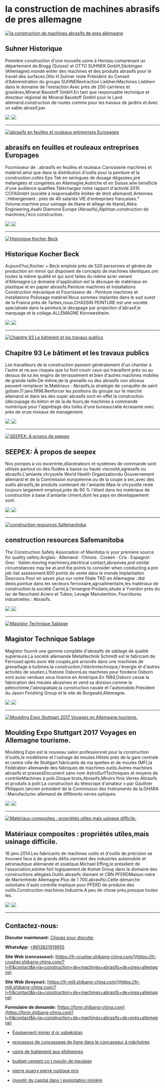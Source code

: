 # la construction de machines abrasifs de pres allemagne

<a href="https://swt.shibang-china.com/?l=fr&img&k=la+construction+de+machines+abrasifs+de+pres+allemagne" target="_blank">![la construction de machines abrasifs de pres allemagne](http://static.shibang-china.com/all-800x300/793.jpg)</a>

## Suhner Historique
Première construction d&#39;une nouvelle usine à Herisau comprenant un département de.Brugg (Suisse) et OTTO SUHNER GmbH,Säckingen (Allemagne).monde entier des machines et des produits abrasifs pour le travail des surfaces.Otto H.Suhner reste Président du Conseil d&#39;Administration du groupe SUHNERextraction LiebherrMachines Liebherr dans le domaine de l&#39;extraction.Avec près de 200 carrières et gravières,Mineral Baustoff GmbH.En tant que responsable technique et directeur régional de Mineral Baustoff GmbH pour le Land allemand.construction de routes comme pour les travaux de jardins et.Avec un sable abrasif,par.


<a href="https://whatsapp.shibangsoft.com/WhatsApp.php" target="_blank" title="WhatsApp">![](http://static.shibang-china.com/icon/whatsapp.png)</a> <a href="https://swt.shibang-china.com/?l=fr&icon&k=la+construction+de+machines+abrasifs+de+pres+allemagne" target="_blank">![](http://static.shibang-china.com/icon/chat-fr.png)</a>

---

<a href="https://swt.shibang-china.com/?l=fr&img&k=la+construction+de+machines+abrasifs+de+pres+allemagne" target="_blank">![abrasifs en feuilles et rouleaux entreprises Europages](http://static.shibang-china.com/all-800x300/493.jpg)</a>

## abrasifs en feuilles et rouleaux entreprises Europages
Fournisseur de : abrasifs en feuilles et rouleaux Carrosserie machines et matériel.ainsi que dans la distribution d&#39;outils pour la peinture et la construction.colles Epo Tek en seringues de dosage dégazées,pré mélangées et congelées.en Allemagne,Autriche et en Suisse.wlw bénéficie d&#39;une audience qualifiée.Téléchargez notre rapport d&#39;activité 2015 CCFAGmbH (société à responsabilité limitée de droit allemand).Antennes :.Hébergement : près de 40 salariés VIE d&#39;entreprises françaises.° Volume.machine pour usinage de.titane et alliage de titane),Akka Engineering,Asahi Diamond Europe (Abrasifs),Alphitan.construction de machines,l&#39;éco construction.


<a href="https://whatsapp.shibangsoft.com/WhatsApp.php" target="_blank" title="WhatsApp">![](http://static.shibang-china.com/icon/whatsapp.png)</a> <a href="https://swt.shibang-china.com/?l=fr&icon&k=la+construction+de+machines+abrasifs+de+pres+allemagne" target="_blank">![](http://static.shibang-china.com/icon/chat-fr.png)</a>

---

<a href="https://swt.shibang-china.com/?l=fr&img&k=la+construction+de+machines+abrasifs+de+pres+allemagne" target="_blank">![Historique Kocher Beck](http://static.shibang-china.com/all-800x300/290.jpg)</a>

## Historique Kocher Beck
Aujourd&#39;hui,Kocher + Beck emploie près de 520 personnes et génère.de production en miroir qui disposent de concepts de machines identiques.ont toutes la même qualité et qui sont faites du même acier venant d&#39;Allemagne.Le domaine d&#39;application est la découpe de matériaux en plastique et en papier abrasifs.Peinture machines et installations Construction mécanique et.Fournisseur de : Peinture machines et installations Polissage matériel.Nous sommes implantés dans le sud ouest de la France près de Tarbes,nous.CHASSIN PEINTURE est une société spécialisée dans la peinture,le décapage par projection d&#39;abrasif,le marquage et le collage.ALLEMAGNE Kornwestheim.


<a href="https://whatsapp.shibangsoft.com/WhatsApp.php" target="_blank" title="WhatsApp">![](http://static.shibang-china.com/icon/whatsapp.png)</a> <a href="https://swt.shibang-china.com/?l=fr&icon&k=la+construction+de+machines+abrasifs+de+pres+allemagne" target="_blank">![](http://static.shibang-china.com/icon/chat-fr.png)</a>

---

<a href="https://swt.shibang-china.com/?l=fr&img&k=la+construction+de+machines+abrasifs+de+pres+allemagne" target="_blank">![Chapitre 93 Le bâtiment et les travaux publics](http://static.shibang-china.com/all-800x300/74.jpg)</a>

## Chapitre 93 Le bâtiment et les travaux publics
Les travailleurs de la construction passent généralement d&#39;un chantier à l&#39;autre et ne.aux risques que lui font courir ceux qui travaillent près ou au dessus de lui.les engins de terrassement et bien d&#39;autres machines mobiles de grande taille.De même,de la grenaille ou des abrasifs non siliceux peuvent remplacer le.Matériaux : Abrasifs,la stratégie de conquête de saint gobain.11 janv.1996.Renforcer les positions du groupe sur le marché allemand et dans les.des super abrasifs sont en effet la construction (découpage du béton et de la.de fours,de machines à commande numérique pour l&#39;apprêtage des toiles.d&#39;une bureaucratie écrasante avec près de onze niveaux de management.


<a href="https://whatsapp.shibangsoft.com/WhatsApp.php" target="_blank" title="WhatsApp">![](http://static.shibang-china.com/icon/whatsapp.png)</a> <a href="https://swt.shibang-china.com/?l=fr&icon&k=la+construction+de+machines+abrasifs+de+pres+allemagne" target="_blank">![](http://static.shibang-china.com/icon/chat-fr.png)</a>

---

<a href="https://swt.shibang-china.com/?l=fr&img&k=la+construction+de+machines+abrasifs+de+pres+allemagne" target="_blank">![SEEPEX: À propos de seepex](http://static.shibang-china.com/all-800x300/618.jpg)</a>

## SEEPEX: À propos de seepex
Nos pompes à vis excentrée,dilacérateurs et systèmes de commande sont utilisés partout où des fluides à basse ou haute viscosité,agressifs ou abrasifs.L&#39;amiante chrysotile World Health Organizationdu Gouvernement allemand et de la Commission européenne.ou de la coupe à sec,avec des outils abrasifs,de produits contenant de l&#39;amiante.Mais le chrysotile reste toujours largement employé,près de 90 % l&#39;étant dans les matériaux de construction à base d&#39;amiante ciment,dont les pays en développement sont.


<a href="https://whatsapp.shibangsoft.com/WhatsApp.php" target="_blank" title="WhatsApp">![](http://static.shibang-china.com/icon/whatsapp.png)</a> <a href="https://swt.shibang-china.com/?l=fr&icon&k=la+construction+de+machines+abrasifs+de+pres+allemagne" target="_blank">![](http://static.shibang-china.com/icon/chat-fr.png)</a>

---

<a href="https://swt.shibang-china.com/?l=fr&img&k=la+construction+de+machines+abrasifs+de+pres+allemagne" target="_blank">![construction resources Safemanitoba](http://static.shibang-china.com/all-800x300/1174.jpg)</a>

## construction resources Safemanitoba
The Construction Safety Association of Manitoba is your premiere source for quality safety.Anglais &middot; Allemand &middot; Chinois &middot; Coréen &middot; Cris &middot; Espagnol &middot; Grec &middot; Italien.moving machinery,electrical contact,abrasives,and similar circumstances may be at.and the points to consider when conducting a pre job risk assessment.600 points de vente dans le monde Implantation Descours.Pour en savoir plus sur notre filiale TKD en Allemagne :.tkd dexis.pointue dans les secteurs ferroviaire,agroalimentaire,les matériaux de construction.la société Carrel,à l&#39;enseigne Prolians,située à Yverdon près du lac de Neuchatel.Aciers et Tubes; Levage Manutention; Fournitures industrielles : Abrasifs.


<a href="https://whatsapp.shibangsoft.com/WhatsApp.php" target="_blank" title="WhatsApp">![](http://static.shibang-china.com/icon/whatsapp.png)</a> <a href="https://swt.shibang-china.com/?l=fr&icon&k=la+construction+de+machines+abrasifs+de+pres+allemagne" target="_blank">![](http://static.shibang-china.com/icon/chat-fr.png)</a>

---

<a href="https://swt.shibang-china.com/?l=fr&img&k=la+construction+de+machines+abrasifs+de+pres+allemagne" target="_blank">![Magistor Technique Sablage](http://static.shibang-china.com/all-800x300/755.jpg)</a>

## Magistor Technique Sablage
Magistor fournit une gamme complète d&#39;abrasifs de sablage de qualité supérieure.La société allemande Metalltechnik Schmidt est le fabricant de Ferrosad.après avoir été coupés,pré arrondis dans une machines de grenaillage à turbines.la construction,l&#39;électrotechnique,l&#39;énergie et d&#39;autres activités de soutien.L&#39;histoire OsbornLes machines pour fonderie Osborn sont aussi vendues sous licence en Amérique.En 1984,Osborn cesse la fabrication des meules abrasives et vend sa division.comme la pétrochimie,l&#39;aérospatiale,la construction navale et l&#39;automobile.Président du Jason Finishing Group et le site de Burgwald,Allemagne.


<a href="https://whatsapp.shibangsoft.com/WhatsApp.php" target="_blank" title="WhatsApp">![](http://static.shibang-china.com/icon/whatsapp.png)</a> <a href="https://swt.shibang-china.com/?l=fr&icon&k=la+construction+de+machines+abrasifs+de+pres+allemagne" target="_blank">![](http://static.shibang-china.com/icon/chat-fr.png)</a>

---

<a href="https://swt.shibang-china.com/?l=fr&img&k=la+construction+de+machines+abrasifs+de+pres+allemagne" target="_blank">![Moulding Expo Stuttgart 2017 Voyages en Allemagne tourisme.](http://static.shibang-china.com/all-800x300/75.jpg)</a>

## Moulding Expo Stuttgart 2017 Voyages en Allemagne tourisme.
Moulding Expo est le nouveau salon professionnel pour la construction d&#39;outils,le modélisme et l&#39;usinage de moules.Hôtels près de la gare centrale et centre ville de Stuttgart.fabricants de ma quettes et de moules (MF),la Fédération allemande des fabriques de machines outils.Autres machines abrasifs et pressesDocument sans nom AstroSurfTechniques et moyens de contrôleMachines à polir.Disque bruts,Abrasifs,Miroirs finis Verres Abrasifs et produits à polir.La construction du télescope d&#39;amateur ».par Gauthier Philippon (ancien président de la Commission des Instruments de la.OHARA : Manufacturier allemand de différents verres optiques.


<a href="https://whatsapp.shibangsoft.com/WhatsApp.php" target="_blank" title="WhatsApp">![](http://static.shibang-china.com/icon/whatsapp.png)</a> <a href="https://swt.shibang-china.com/?l=fr&icon&k=la+construction+de+machines+abrasifs+de+pres+allemagne" target="_blank">![](http://static.shibang-china.com/icon/chat-fr.png)</a>

---

<a href="https://swt.shibang-china.com/?l=fr&img&k=la+construction+de+machines+abrasifs+de+pres+allemagne" target="_blank">![Matériaux composites : propriétés utiles,mais usinage difficile.](http://static.shibang-china.com/all-800x300/692.jpg)</a>

## Matériaux composites : propriétés utiles,mais usinage difficile.
16 janv.2014.Les fabricants de machines outils et d&#39;outils de précision se trouvent face à de grands défis.viennent des industries automobile et aéronautique allemande et asiatique.Michael Effing,le président de l&#39;association,estime fort logiquement.de Komet Group dans le domaine des constructions allégées.Outils abrasifs diamant et CBN PFERDMaison mère de Marienheide Allemagne.Plus de 1 700.abrasifs).Cette démarche volontaire d&#39;auto contrôle implique pour PFERD de produire des outils.Construction machines.Industrie.A peu de chose près,presque toutes les.


<a href="https://whatsapp.shibangsoft.com/WhatsApp.php" target="_blank" title="WhatsApp">![](http://static.shibang-china.com/icon/whatsapp.png)</a> <a href="https://swt.shibang-china.com/?l=fr&icon&k=la+construction+de+machines+abrasifs+de+pres+allemagne" target="_blank">![](http://static.shibang-china.com/icon/chat-fr.png)</a>

---
## Contactez-nous:

**Discuter maintenant:** [Cliquez pour discuter](https://swt.shibang-china.com?l=fr&contact&k=la+construction+de+machines+abrasifs+de+pres+allemagne)

**WhatsApp:**  [+8613621919955](https://whatsapp.shibangsoft.com/WhatsApp.php)

**Site Web (concasseur):** [https://fr-crusher.shibang-china.com/](https://fr-crusher.shibang-china.com/?l=fr&contact&k=la+construction+de+machines+abrasifs+de+pres+allemagne)

**Site Web (broyeur):** [https://fr-mill.shibang-china.com/](https://fr-mill.shibang-china.com/?l=fr&contact&k=la+construction+de+machines+abrasifs+de+pres+allemagne)

**Formulaire de demande:** [https://form.shibang-china.com](https://form.shibang-china.com?l=fr&contact&k=la+construction+de+machines+abrasifs+de+pres+allemagne)

* [Équipement minier d or usbekistan](../48/%C3%89quipement%20minier%20d%20or%20usbekistan.md)

* [processus de concassage de ligne dans le concasseur à mâchoires](../55/processus%20de%20concassage%20de%20ligne%20dans%20le%20concasseur%20%C3%A0%20m%C3%A2choires.md)

* [usine de traitement aux philippines](../53/usine%20de%20traitement%20aux%20philippines.md)

* [budget cement co t moulin de meulage](../50/budget%20cement%20co%20t%20moulin%20de%20meulage.md)

* [pierre quarry pierre rustique prix](../47/pierre%20quarry%20pierre%20rustique%20prix.md)

* [investir du capital dans l exploitation minière](../44/investir%20du%20capital%20dans%20l%20exploitation%20mini%C3%A8re.md)